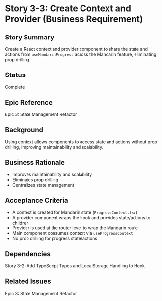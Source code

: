 # Story 3-3: Create Context and Provider (Business Requirement)

## Story Summary

Create a React context and provider component to share the state and actions from `useMandarinProgress` across the Mandarin feature, eliminating prop drilling.

## Status

Complete

## Epic Reference

Epic 3: State Management Refactor

## Background

Using context allows components to access state and actions without prop drilling, improving maintainability and scalability.

## Business Rationale

- Improves maintainability and scalability
- Eliminates prop drilling
- Centralizes state management

## Acceptance Criteria

- A context is created for Mandarin state (`ProgressContext.tsx`)
- A provider component wraps the hook and provides state/actions to children
- Provider is used at the router level to wrap the Mandarin route
- Main component consumes context via `useProgressContext`
- No prop drilling for progress state/actions

## Dependencies

Story 3-2: Add TypeScript Types and LocalStorage Handling to Hook

## Related Issues

Epic 3: State Management Refactor
